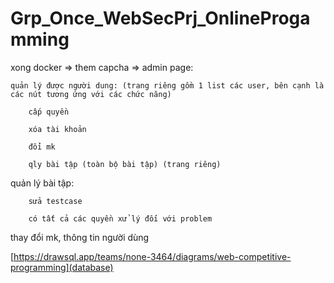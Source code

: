 # Grp_Once_WebSecPrj_OnlineProgamming

xong docker => them capcha => 
admin page:

	quản lý được người dung: (trang riêng gồm 1 list các user, bên cạnh là các nút tương ứng với các chức năng)
 
		cấp quyền
  
		xóa tài khoản
  
		đổi mk
  
		qly bài tập (toàn bộ bài tập) (trang riêng)


			
quản lý bài tập:

		sửa testcase
  
		có tất cả các quyền xử lý đối với problem

thay đổi mk, thông tin người dùng

[https://drawsql.app/teams/none-3464/diagrams/web-competitive-programming](database)
